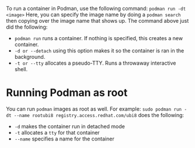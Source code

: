 To run a container in Podman, use the following command:
`podman run -dt <image>`
Here, you can specify the image name by doing a `podman search` then copying over the image name that shows up.
The command above just did the following:
* `podman run` runs a container. If nothing is specified, this creates a new container.
* `-d or --detach` using this option makes it so the container is ran in the background.
* `-t or --tty` allocates a pseudo-TTY. Runs a throwaway interactive shell.
# Running Podman as root
You can run `podman` images as root as well. For example:
`sudo podman run -dt --name rootubi8 registry.access.redhat.com/ubi8` does the following:
* `-d` makes the container run in detached mode
* `-t` allocates a `tty` for that container
* `--name` specifies a name for the container